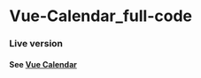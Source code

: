 # Vue-Calendar_full-code

### Live version

#### See [Vue Calendar](https://gabrrrielll.github.io/)

